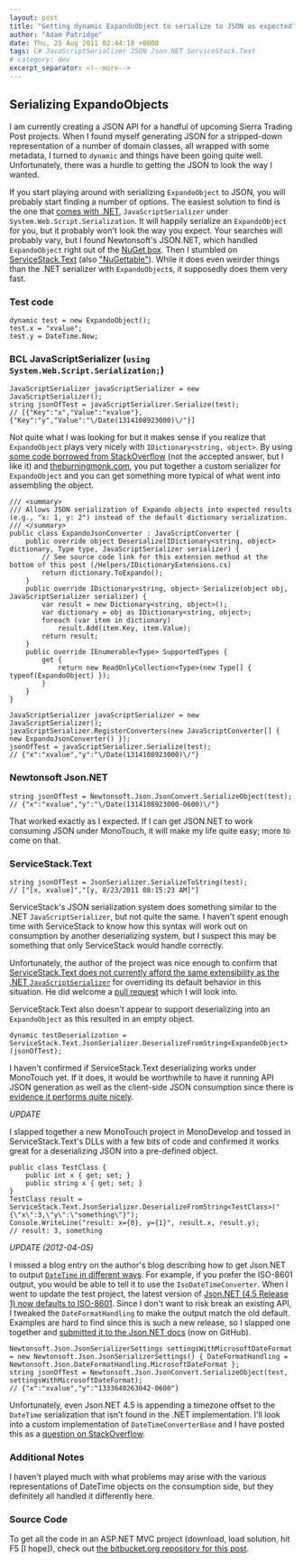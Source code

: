 ```yaml
---
layout: post
title: "Getting dynamic ExpandoObject to serialize to JSON as expected"
author: "Adam Patridge"
date: Thu, 25 Aug 2011 02:44:18 +0000
tags: C# JavaScriptSerializer JSON Json.NET ServiceStack.Text
# category: dev
excerpt_separator: <!--more-->
---
```


## Serializing ExpandoObjects

I am currently creating a JSON API for a handful of upcoming Sierra Trading Post projects. When I found myself generating JSON for a stripped-down representation of a number of domain classes, all wrapped with some metadata, I turned to `dynamic` and things have been going quite well. Unfortunately, there was a hurdle to getting the JSON to look the way I wanted.

If you start playing around with serializing `ExpandoObject` to JSON, you will probably start finding a number of options. The easiest solution to find is the one that [comes with .NET](http://msdn.microsoft.com/en-us/library/bb302399.aspx), `JavaScriptSerializer` under `System.Web.Script.Serialization`. It will happily serialize an `ExpandoObject` for you, but it probably won't look the way you expect. Your searches will probably vary, but I found Newtonsoft's JSON.NET, which handled `ExpandoObject` right out of the [NuGet box](http://nuget.org/List/Packages/Newtonsoft.Json). Then I stumbled on [ServiceStack.Text](https://github.com/ServiceStack/ServiceStack.Text) (also ["NuGettable"](http://nuget.org/List/Packages/ServiceStack.Text)). While it does even weirder things than the .NET serializer with `ExpandoObject`s, it supposedly does them very fast.

<!--more-->

### Test code

    dynamic test = new ExpandoObject();
    test.x = "xvalue";
    test.y = DateTime.Now;

### BCL JavaScriptSerializer (`using System.Web.Script.Serialization;`)

    JavaScriptSerializer javaScriptSerializer = new JavaScriptSerializer();
    string jsonOfTest = javaScriptSerializer.Serialize(test);
    // [{"Key":"x","Value":"xvalue"},{"Key":"y","Value":"\/Date(1314108923000)\/"}]

Not quite what I was looking for but it makes sense if you realize that `ExpandoObject` plays very nicely with `IDictionary<string, object>`. By using [some code borrowed from StackOverflow](http://stackoverflow.com/questions/5156664/how-to-flatten-an-expandoobject-returned-via-jsonresult-in-asp-net-mvc/5913094#5913094) (not the accepted answer, but I like it) and [theburningmonk.com](http://theburningmonk.com/2011/05/idictionarystring-object-to-expandoobject-extension-method/), you put together a custom serializer for `ExpandoObject` and you can get something more typical of what went into assembling the object.

    /// <summary>
    /// Allows JSON serialization of Expando objects into expected results (e.g., "x: 1, y: 2") instead of the default dictionary serialization.
    /// </summary>
    public class ExpandoJsonConverter : JavaScriptConverter {
        public override object Deserialize(IDictionary<string, object> dictionary, Type type, JavaScriptSerializer serializer) {
            // See source code link for this extension method at the bottom of this post (/Helpers/IDictionaryExtensions.cs)
            return dictionary.ToExpando();
        }
        public override IDictionary<string, object> Serialize(object obj, JavaScriptSerializer serializer) {
            var result = new Dictionary<string, object>();
            var dictionary = obj as IDictionary<string, object>;
            foreach (var item in dictionary)
                result.Add(item.Key, item.Value);
            return result;
        }
        public override IEnumerable<Type> SupportedTypes {
            get {
                return new ReadOnlyCollection<Type>(new Type[] { typeof(ExpandoObject) });
            }
        }
    }

    JavaScriptSerializer javaScriptSerializer = new JavaScriptSerializer();
    javaScriptSerializer.RegisterConverters(new JavaScriptConverter[] { new ExpandoJsonConverter() });
    jsonOfTest = javaScriptSerializer.Serialize(test);
    // {"x":"xvalue","y":"\/Date(1314108923000)\/"}

### Newtonsoft Json.NET

    string jsonOfTest = Newtonsoft.Json.JsonConvert.SerializeObject(test);
    // {"x":"xvalue","y":"\/Date(1314108923000-0600)\/"}

That worked exactly as I expected. If I can get JSON.NET to work consuming JSON under MonoTouch, it will make my life quite easy; more to come on that.

### ServiceStack.Text

    string jsonOfTest = JsonSerializer.SerializeToString(test);
    // ["[x, xvalue]","[y, 8/23/2011 08:15:23 AM]"]

ServiceStack's JSON serialization system does something similar to the .NET `JavaScriptSerializer`, but not quite the same. I haven't spent enough time with ServiceStack to know how this syntax will work out on consumption by another deserializing system, but I suspect this may be something that only ServiceStack would handle correctly.

Unfortunately, the author of the project was nice enough to confirm that [ServiceStack.Text does not currently afford the same extensibility as the .NET `JavaScriptSerializer`](http://stackoverflow.com/questions/7141767/how-to-serialize-expandoobject-using-servicestack-jsonserializer) for overriding its default behavior in this situation. He did welcome a [pull request](http://help.github.com/send-pull-requests/) which I will look into.

ServiceStack.Text also doesn't appear to support deserializing into an `ExpandoObject` as this resulted in an empty object.

    dynamic testDeserialization = ServiceStack.Text.JsonSerializer.DeserializeFromString<ExpandoObject>(jsonOfTest);

I haven't confirmed if ServiceStack.Text deserializing works under MonoTouch yet. If it does, it would be worthwhile to have it running API JSON generation as well as the client-side JSON consumption since there is [evidence it performs quite nicely](http://www.servicestack.net/mythz_blog/?p=344).

_UPDATE_

I slapped together a new MonoTouch project in MonoDevelop and tossed in ServiceStack.Text's DLLs with a few bits of code and confirmed it works great for a deserializing JSON into a pre-defined object.

    public class TestClass {
        public int x { get; set; }
        public string x { get; set; }
    }
    TestClass result = ServiceStack.Text.JsonSerializer.DeserializeFromString<TestClass>("{\"x\":3,\"y\":\"something\"}");
    Console.WriteLine("result: x={0}, y={1}", result.x, result.y);
    // result: 3, something

_UPDATE (2012-04-05)_

I missed a blog entry on the author's blog describing how to get Json.NET to output [`DateTime` in different ways](http://james.newtonking.com/archive/2009/02/20/good-date-times-with-json-net.aspx). For example, if you prefer the ISO-8601 output, you would be able to tell it to use the `IsoDateTimeConverter`. When I went to update the test project, the latest version of [Json.NET (4.5 Release 1) now defaults to ISO-8601](http://james.newtonking.com/archive/2012/03/20/json-net-4-5-release-1-iso-dates-async-metro-build.aspx). Since I don't want to risk break an existing API, I tweaked the `DateFormatHandling` to make the output match the old default. Examples are hard to find since this is such a new release, so I slapped one together and [submitted it to the Json.NET docs](https://github.com/JamesNK/Newtonsoft.Json/pull/11) (now on GitHub).

    Newtonsoft.Json.JsonSerializerSettings settingsWithMicrosoftDateFormat = new Newtonsoft.Json.JsonSerializerSettings() { DateFormatHandling = Newtonsoft.Json.DateFormatHandling.MicrosoftDateFormat };
    string jsonOfTest = Newtonsoft.Json.JsonConvert.SerializeObject(test, settingsWithMicrosoftDateFormat);
    // {"x":"xvalue","y":"1333640263042-0600"}

Unfortunately, even Json.NET 4.5 is appending a timezone offset to the `DateTime` serialization that isn't found in the .NET implementation. I'll look into a custom implementation of `DateTimeConverterBase` and I have posted this as a [question on StackOverflow](http://stackoverflow.com/questions/10033612/prevent-json-net-4-5-from-appending-timezone-offset-when-using-microsoftdateform).

### Additional Notes

I haven't played much with what problems may arise with the various representations of DateTime objects on the consumption side, but they definitely all handled it differently here.

### Source Code

To get all the code in an ASP.NET MVC project (download, load solution, hit F5 [I hope]), check out [the bitbucket.org repository for this post](https://bitbucket.org/patridge/expandoobject-json-serialization-tests).
